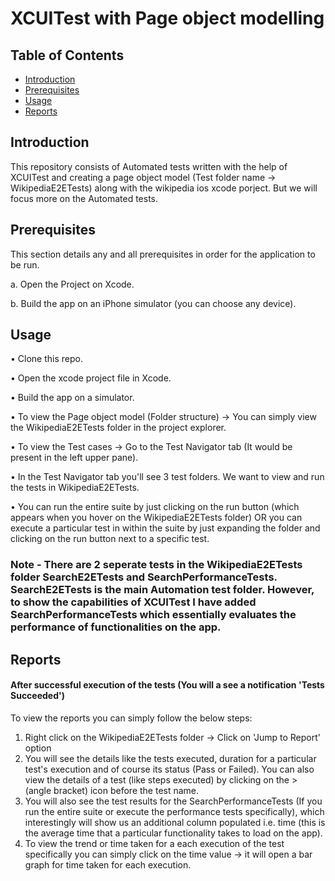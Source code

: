 # XCUITest with Page object modelling

## Table of Contents

* [Introduction](#Introduction)
* [Prerequisites](#Prerequisites)
* [Usage](#Usage)
* [Reports](#Reports)

## Introduction

This repository consists of Automated tests written with the help of XCUITest and creating a page object model (Test folder name -> WikipediaE2ETests) along with the wikipedia ios xcode porject. But we will focus more on the Automated tests.

## Prerequisites

This section details any and all prerequisites in order for the application to be run.

a. Open the Project on Xcode.

b. Build the app on an iPhone simulator (you can choose any device).


## Usage

•	Clone this repo.

•	Open the xcode project file in Xcode.

•	Build the app on a simulator.

•	To view the Page object model (Folder structure) -> You can simply view the WikipediaE2ETests folder in the project explorer.

•	To view the Test cases -> Go to the Test Navigator tab (It would be present in the left upper pane).

•	In the Test Navigator tab you'll see 3 test folders. We want to view and run the tests in WikipediaE2ETests.

• You can run the entire suite by just clicking on the run button (which appears when you hover on the WikipediaE2ETests folder) OR you can execute a particular test in within the suite by just expanding the folder and clicking on the run button next to a specific test.

### Note - There are 2 seperate tests in the WikipediaE2ETests folder SearchE2ETests and SearchPerformanceTests. SearchE2ETests is the main Automation test folder. However, to show the capabilities of XCUITest I have added SearchPerformanceTests which essentially evaluates the performance of functionalities on the app.

## Reports

#### After successful execution of the tests (You will a see a notification 'Tests Succeeded')

To view the reports you can simply follow the below steps:

1. Right click on the WikipediaE2ETests folder -> Click on 'Jump to Report' option
2. You will see the details like the tests executed, duration for a particular test's execution and of course its status (Pass or Failed). You can also view the details of a test (like steps executed) by clicking on the > (angle bracket) icon before the test name.
3. You will also see the test results for the SearchPerformanceTests (If you run the entire suite or execute the performance tests specifically), which interestingly will show us an additional column populated i.e. time (this is the average time that a particular functionality takes to load on the app).
4. To view the trend or time taken for a each execution of the test specifically you can simply click on the time value -> it will open a bar graph for time taken for each execution.
